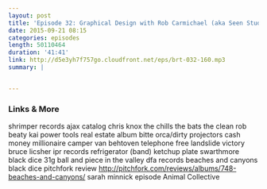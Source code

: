 ```yaml
---
layout: post
title: 'Episode 32: Graphical Design with Rob Carmichael (aka Seen Studio)'
date: 2015-09-21 08:15
categories: episodes
length: 50110464
duration: '41:41'
link: http://d5e3yh7f757go.cloudfront.net/eps/brt-032-160.mp3
summary: |


---
```


<!-- More -->

### Links & More

shrimper records
ajax catalog
chris knox
the chills
the bats
the clean
rob beaty
kai power tools
real estate album
bitte orca/dirty projectors
cash money millionaire
camper van behtoven telephone free landslide victory
bruce licsher
ipr records
refrigerator (band)
ketchup plate
swarthmore
black dice
31g
ball and piece in the valley
dfa records
beaches and canyons
black dice pitchfork review http://pitchfork.com/reviews/albums/748-beaches-and-canyons/
sarah minnick episode
Animal Collective

